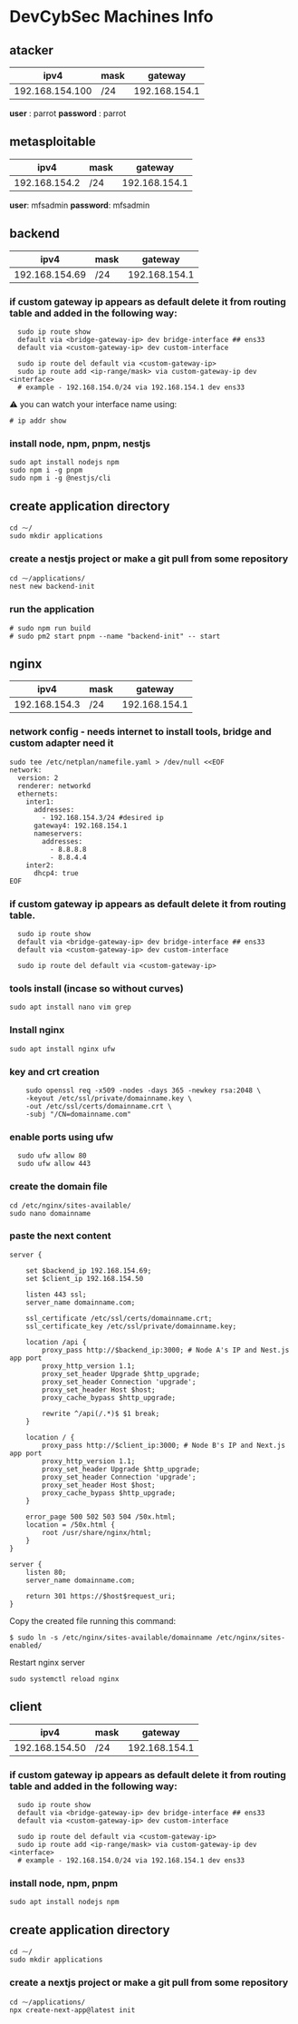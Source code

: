 # DevCybSec Machines Info

## atacker

| ipv4 | mask | gateway|
|------|------|--------|
| 192.168.154.100 | /24 | 192.168.154.1 |

__user__ : parrot
__password__ :  parrot

## metasploitable

| ipv4 | mask | gateway|
|------|------|--------|
| 192.168.154.2 | /24 | 192.168.154.1 |

__user__: mfsadmin
__password__: mfsadmin

## backend

| ipv4 | mask | gateway|
|------|------|--------|
| 192.168.154.69 | /24 | 192.168.154.1 |


### if custom gateway ip appears as default delete it from routing table and added in the following way:

```terminal
  sudo ip route show
  default via <bridge-gateway-ip> dev bridge-interface ## ens33
  default via <custom-gateway-ip> dev custom-interface

  sudo ip route del default via <custom-gateway-ip>
  sudo ip route add <ip-range/mask> via custom-gateway-ip dev <interface>
  # example - 192.168.154.0/24 via 192.168.154.1 dev ens33
```

⚠️ you can watch your interface name using:
```
# ip addr show
```

### install node, npm, pnpm, nestjs

``` terminal
sudo apt install nodejs npm
sudo npm i -g pnpm
sudo npm i -g @nestjs/cli
```

## create application directory

```terminal
cd ⁓/
sudo mkdir applications
```

### create a nestjs project or make a git pull from some repository
``` terminal
cd ⁓/applications/
nest new backend-init
```

### run the application

```
# sudo npm run build
# sudo pm2 start pnpm --name "backend-init" -- start
```

## nginx

| ipv4 | mask | gateway|
|------|------|--------|
| 192.168.154.3 | /24 | 192.168.154.1 |


### network config - needs internet to install tools, bridge and custom adapter need it

```terminal
sudo tee /etc/netplan/namefile.yaml > /dev/null <<EOF
network:
  version: 2
  renderer: networkd
  ethernets:
    inter1:
      addresses:
        - 192.168.154.3/24 #desired ip
      gateway4: 192.168.154.1
      nameservers:
        addresses:
          - 8.8.8.8
          - 8.8.4.4
    inter2:
      dhcp4: true
EOF
```

### if custom gateway ip appears as default delete it from routing table.

```terminal
  sudo ip route show
  default via <bridge-gateway-ip> dev bridge-interface ## ens33
  default via <custom-gateway-ip> dev custom-interface

  sudo ip route del default via <custom-gateway-ip>
```

### tools install (incase so without curves)

``` terminal
sudo apt install nano vim grep
```

### Install nginx

``` terminal
sudo apt install nginx ufw
```

### key and crt creation

```terminal 
    sudo openssl req -x509 -nodes -days 365 -newkey rsa:2048 \
    -keyout /etc/ssl/private/domainname.key \
    -out /etc/ssl/certs/domainname.crt \
    -subj "/CN=domainname.com"
```

### enable ports using ufw

``` terminal
  sudo ufw allow 80
  sudo ufw allow 443
```

### create the domain file 
``` terminal
cd /etc/nginx/sites-available/
sudo nano domainname
```

### paste the next content

``` nginx
server {

    set $backend_ip 192.168.154.69;
    set $client_ip 192.168.154.50

    listen 443 ssl;
    server_name domainname.com;

    ssl_certificate /etc/ssl/certs/domainname.crt;
    ssl_certificate_key /etc/ssl/private/domainname.key;

    location /api {
        proxy_pass http://$backend_ip:3000; # Node A's IP and Nest.js app port
        proxy_http_version 1.1;
        proxy_set_header Upgrade $http_upgrade;
        proxy_set_header Connection 'upgrade';
        proxy_set_header Host $host;
        proxy_cache_bypass $http_upgrade;

        rewrite ^/api(/.*)$ $1 break;
    }

    location / {
        proxy_pass http://$client_ip:3000; # Node B's IP and Next.js app port
        proxy_http_version 1.1;
        proxy_set_header Upgrade $http_upgrade;
        proxy_set_header Connection 'upgrade';
        proxy_set_header Host $host;
        proxy_cache_bypass $http_upgrade;
    }

    error_page 500 502 503 504 /50x.html;
    location = /50x.html {
        root /usr/share/nginx/html;
    }
}

server {
    listen 80;
    server_name domainname.com;

    return 301 https://$host$request_uri;
}
```

Copy the created file running this command:

```
$ sudo ln -s /etc/nginx/sites-available/domainname /etc/nginx/sites-enabled/
```

Restart nginx server

```
sudo systemctl reload nginx
```


## client

| ipv4 | mask | gateway|
|------|------|--------|
| 192.168.154.50 | /24 | 192.168.154.1 |


### if custom gateway ip appears as default delete it from routing table and added in the following way:

```terminal
  sudo ip route show
  default via <bridge-gateway-ip> dev bridge-interface ## ens33
  default via <custom-gateway-ip> dev custom-interface

  sudo ip route del default via <custom-gateway-ip>
  sudo ip route add <ip-range/mask> via custom-gateway-ip dev <interface>
  # example - 192.168.154.0/24 via 192.168.154.1 dev ens33
```

### install node, npm, pnpm

``` terminal
sudo apt install nodejs npm
```

## create application directory

```terminal
cd ⁓/
sudo mkdir applications
```

### create a nextjs project or make a git pull from some repository
``` terminal
cd ⁓/applications/
npx create-next-app@latest init
```